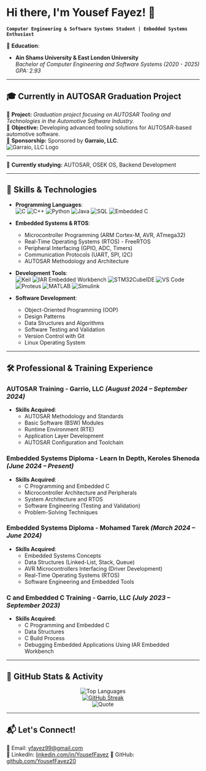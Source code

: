 # Hi there, I'm Yousef Fayez! 👋

**`Computer Engineering & Software Systems Student | Embedded Systems Enthusiast`**

🚀 **Education**:  
- **Ain Shams University & East London University**  
  *Bachelor of Computer Engineering and Software Systems (2020 - 2025)*  
  *GPA: 2.93*
---

## 🎓 **Currently in AUTOSAR Graduation Project**
📌 **Project:** *Graduation project focusing on AUTOSAR Tooling and Technologies in the Automotive Software Industry.*  
🎯 **Objective:** Developing advanced tooling solutions for AUTOSAR-based automotive software.  
🤝 **Sponsorship:** Sponsored by **Garraio, LLC**.  
![Garraio, LLC Logo]([https://garraio.com/wp-content/uploads/2021/05/logo.png](https://media.licdn.com/dms/image/v2/C4D0BAQH6aK8cg4n-4g/company-logo_200_200/company-logo_200_200/0/1638131319291?e=1749686400&v=beta&t=ePIms95hfEfnVuspLmGduH8WQE20RFC6Lrh1VjpjsIQ))

---
📌 **Currently studying:** AUTOSAR, OSEK OS, Backend Development

---

## 🔧 Skills & Technologies

- **Programming Languages**:  
  ![C](https://img.shields.io/badge/C-A8B9CC?style=flat-square&logo=c&logoColor=white)
  ![C++](https://img.shields.io/badge/C++-00599C?style=flat-square&logo=c%2B%2B&logoColor=white)
  ![Python](https://img.shields.io/badge/Python-3776AB?style=flat-square&logo=python&logoColor=white)
  ![Java](https://img.shields.io/badge/Java-007396?style=flat-square&logo=java&logoColor=white)
  ![SQL](https://img.shields.io/badge/SQL-4479A1?style=flat-square&logo=postgresql&logoColor=white)
  ![Embedded C](https://img.shields.io/badge/Embedded%20C-00599C?style=flat-square&logo=c&logoColor=white)

- **Embedded Systems & RTOS**:  
  - Microcontroller Programming (ARM Cortex-M, AVR, ATmega32)
  - Real-Time Operating Systems (RTOS) - FreeRTOS
  - Peripheral Interfacing (GPIO, ADC, Timers)
  - Communication Protocols (UART, SPI, I2C)
  - AUTOSAR Methodology and Architecture

- **Development Tools**:  
  ![Keil](https://img.shields.io/badge/Keil-007ACC?style=flat-square&logo=keil&logoColor=white)
  ![IAR Embedded Workbench](https://img.shields.io/badge/IAR%20Embedded%20Workbench-FFDD00?style=flat-square&logo=iar&logoColor=black)
  ![STM32CubeIDE](https://img.shields.io/badge/STM32CubeIDE-03234B?style=flat-square&logo=stmicroelectronics&logoColor=white)
  ![VS Code](https://img.shields.io/badge/VS%20Code-007ACC?style=flat-square&logo=visual-studio-code&logoColor=white)
  ![Proteus](https://img.shields.io/badge/Proteus-008080?style=flat-square&logo=proteus&logoColor=white)
  ![MATLAB](https://img.shields.io/badge/MATLAB-0076A8?style=flat-square&logo=mathworks&logoColor=white)
  ![Simulink](https://img.shields.io/badge/Simulink-0076A8?style=flat-square&logo=simulink&logoColor=white)

- **Software Development**:  
  - Object-Oriented Programming (OOP)
  - Design Patterns
  - Data Structures and Algorithms
  - Software Testing and Validation
  - Version Control with Git
  - Linux Operating System

---

## 🛠️ Professional & Training Experience

### AUTOSAR Training - Garrio, LLC *(August 2024 – September 2024)*
- **Skills Acquired**:
  - AUTOSAR Methodology and Standards
  - Basic Software (BSW) Modules
  - Runtime Environment (RTE)
  - Application Layer Development
  - AUTOSAR Configuration and Toolchain

### Embedded Systems Diploma - Learn In Depth, Keroles Shenoda *(June 2024 – Present)*
- **Skills Acquired**:
  - C Programming and Embedded C
  - Microcontroller Architecture and Peripherals
  - System Architecture and RTOS
  - Software Engineering (Testing and Validation)
  - Problem-Solving Techniques

### Embedded Systems Diploma - Mohamed Tarek *(March 2024 – June 2024)*
- **Skills Acquired**:
  - Embedded Systems Concepts
  - Data Structures (Linked-List, Stack, Queue)
  - AVR Microcontrollers Interfacing (Driver Development)
  - Real-Time Operating Systems (RTOS)
  - Software Engineering and Embedded Tools

### C and Embedded C Training - Garrio, LLC *(July 2023 – September 2023)*
- **Skills Acquired**:
  - C Programming and Embedded C
  - Data Structures
  - C Build Process
  - Debugging Embedded Applications Using IAR Embedded Workbench

---


## 🚀 **GitHub Stats & Activity**
<div align="center">

![Top Languages](https://github-readme-stats.vercel.app/api/top-langs/?username=YousefFayez20&layout=compact&theme=radical)  
[![GitHub Streak](https://streak-stats.demolab.com?user=YousefFayez20&theme=radical&hide_border=true)](https://git.io/streak-stats)  
![Quote](https://quotes-github-readme.vercel.app/api?type=horizontal&theme=radical) 
</div>

---

## 📬 Let's Connect!
📧 Email: [yfayez99@gmail.com](mailto:yfayez99@gmail.com)  
🔗 LinkedIn: [linkedin.com/in/YousefFayez](https://www.linkedin.com/in/yousef-fayez-16344a1b8/)
🐙 GitHub: [github.com/YousefFayez20](https://github.com/YousefFayez20)

